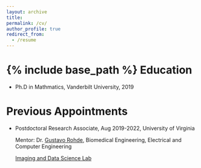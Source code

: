 ```yaml
---
layout: archive
title: 
permalink: /cv/
author_profile: true
redirect_from:
  - /resume
---
```


{% include base_path %}
Education
======
* Ph.D in Mathmatics, Vanderbilt University, 2019

Previous Appointments
======
* Postdoctoral Research Associate, Aug 2019-2022, University of Virginia
 
   Mentor: Dr. [Gustavo Rohde](https://engineering.virginia.edu/faculty/gustavo-kunde-rohde), Biomedical Engineering, Electrical and Computer Engineering
  
   [Imaging and Data Science Lab ](https://imagedatascience.com/)

